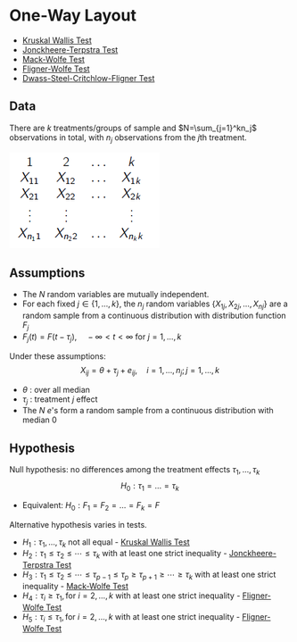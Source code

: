 # One-Way Layout
- [Kruskal Wallis Test][1]
- [Jonckheere-Terpstra Test][2]
- [Mack-Wolfe Test][3]
- [Fligner-Wolfe Test][4]
- [Dwass-Steel-Critchlow-Fligner Test][5]
## Data
There are $k$ treatments/groups of sample and $N=\sum_{j=1}^kn_j$ observations in total, with $n_j$ observations from the $j$th treatment.

![Data](..\Figures\One_Way_Layout_Data.png)

## Assumptions
- The $N$ random variables are mutually independent.
- For each fixed $j\in\{1,\dots,k\}$, the $n_j$ random variables $\{X_{1j},X_{2j},\dots,X_{nj}\}$ are a random sample from a continuous distribution with distribution function $F_j$
- $F_j(t) = F(t-\tau_j),\quad -\infty<t<\infty$ for $j=1,\dots,k$

Under these assumptions:
$$X_{i j}=\theta+\tau_{j}+e_{i j}, \quad i=1, \dots, n_{j} ; j=1, \ldots, k$$
- $\theta$ : over all median
- $\tau_j$ : treatment $j$ effect
- The $N$ $e$'s form a random sample from a continuous distribution with median 0

## Hypothesis
Null hypothesis: no differences among the treatment effects $\tau_1,\dots,\tau_k$
$$H_0: \tau_1=\dots=\tau_k$$

- Equivalent: $H_0: F_1=F_2=\dots=F_k=F$

Alternative hypothesis varies in tests.
- $H_1: \tau_1,\dots,\tau_k\text{ not all equal}$ - [Kruskal Wallis Test][1]
- $H_2 : \tau_{1} \leq \tau_{2} \leq \cdots \leq \tau_{k}\text{ with at least one strict inequality}$ - [Jonckheere-Terpstra Test][2]
- $H_3 : \tau_{1} \leq \tau_{2} \leq \cdots \leq \tau_{p-1} \leq \tau_{p} \geq \tau_{p+1} \geq \cdots \geq \tau_{k}\text{ with at least one strict inequality}$ - [Mack-Wolfe Test][3]
- $H_4: \tau_i\geq\tau_1, \text{for }i=2,\dots,k \text{ with at least one strict inequality}$ - [Fligner-Wolfe Test][4]
- $H_5: \tau_i\leq\tau_1, \text{for }i=2,\dots,k \text{ with at least one strict inequality}$ - [Fligner-Wolfe Test][4]


[1]: ./OneWayLayout/Kruskal_Wallis_Test.md "Kruskal Wallis Test"
[2]: ./OneWayLayout/Jonckheere_Terpstra_Test.md "Jonckheere-Terpstra Test"
[3]: ./OneWayLayout/Mack_Wolfe_Test.md "Mack-Wolfe Test"
[4]: ./OneWayLayout/Fligner_Wolfe_Test.md "Fligner-Wolfe Test"
[5]: ./OneWayLayout/Dwass_Steel_Critchlow_Fligner_Test.md "Dwass-Steel-Critchlow-Fligner Test"